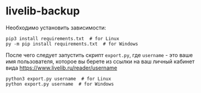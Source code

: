 # livelib-backup

Необходимо установить зависимости:
```
pip3 install requirements.txt  # for Linux
py -m pip install requirements.txt  # for Windows
```

После чего следует запустить скрипт `export.py`, где `username` - это ваше имя пользователя, которое вы берете из ссылки на ваш личный кабинет вида https://www.livelib.ru/reader/username
```
python3 export.py username  # for Linux
python export.py username  # for Windows
```
